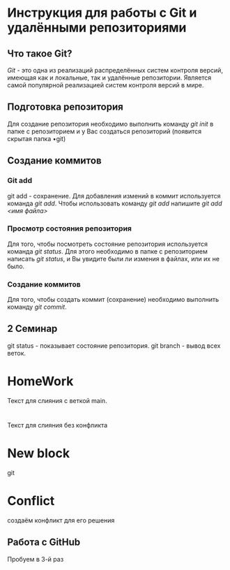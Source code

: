 # Инструкция для работы с Git и удалёнными репозиториями

## Что такое Git?

*Git* - это одна из реализаций распределённых систем контроля версий, имеющая как и локальные, так и удалённые репозитории. Является самой популярной реализацией систем контроля версий в мире.

## Подготовка репозитория

Для создание репозитория необходимо выполнить команду
*git init*
в папке с репозиторием и у Вас создаться
репозиторий (появится скрытая папка •git)

## Создание коммитов

### Git add

git add - сохранение.
Для добавления измений в коммит используется команда
*git add*. Чтобы использовать команду
*git add* напишите
*git add <имя файла>*

### Просмотр состояния репозитория

Для того, чтобы посмотреть состояние репозитория используется команда *git status*. Для этого необходимо в папке с репозиторием написать *git status*, и Вы увидите были ли измения в файлах, или их не было.

### Создание коммитов

Для того, чтобы создать коммит (сохранение) необходимо выполнить команду
*git commit*.

## 2 Семинар

git status - показывает состояние репозитория.
git branch - вывод всех веток.

# HomeWork

Текст для слияния с веткой main.

#

Текст для слияния без конфликта

# New block

git

# Conflict

создаём конфликт для его решения

## Работа с GitHub

 Пробуем в 3-й раз